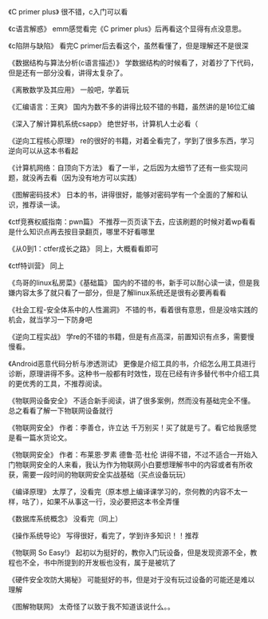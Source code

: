 《C primer plus》  很不错，c入门可以看

《c语言解惑》   emm感觉看完《C primer plus》后再看这个显得有点没意思。

《c陷阱与缺陷》 看完C primer后去看这个，虽然看懂了，但是理解还不是很深

《数据结构与算法分析(c语言描述）》 学数据结构的时候看了，对着抄了下代码，但是还有一部分没看，讲得太复杂了。

《离散数学及其应用》              一般吧，学着玩

《汇编语言：王爽》             国内为数不多的讲得比较不错的书籍，虽然讲的是16位汇编

《深入了解计算机系统csapp》        绝世好书，计算机人士必看（

《逆向工程核心原理》                re的很好的书籍，对着全看完了，学到了很多东西，学习逆向可以从这本书看起

《计算机网络：自顶向下方法》        看了一半，之后因为太细节了还有一些实现问题，就没再去看（因为没有地方可以实践）

《图解密码技术》              日本的书，讲得很好，能够对密码学有一个全面的了解和认识，推荐读一读。

《ctf竞赛权威指南：pwn篇》    不推荐一页页读下去，应该刷题的时候对着wp看看是什么知识点再去按目录翻页，哪里不好看哪里

《从0到1：ctfer成长之路》 同上，大概看看即可

《ctf特训营》    同上

《鸟哥的linux私房菜》《基础篇》    国内的不错的书，新手可以耐心读一读，但是我嫌内容太多了就只看了一部分，但是了解linux系统还是很有必要再看看

《社会工程-安全体系中的人性漏洞》 不错的书，看着很有意思，但是没啥实践的机会，就当学习一下防身吧

《逆向工程实战》 学re的不错的书籍，但是有点高深，前置知识有点多，需要慢慢看。

《Android恶意代码分析与渗透测试》 更像是介绍工具的书，介绍怎么用工具进行诊断，原理讲得不多。这种书一般都有时效性，现在已经有许多替代书中介绍工具的更优秀的工具，不推荐阅读。

《物联网设备安全》       不适合新手阅读，讲了很多案例，然而没有基础完全不懂。总之看看了解一下物联网设备就行

《物联网安全》 作者：李善仓，许立达   千万别买！买了就是亏了。看它给我感觉是看一篇水货论文。

《物联网安全》 作者：布莱恩·罗素 德鲁·范·杜伦  讲得不错，不过不适合一开始入门物联网安全的人来看，我认为作为物联网小白要想理解书中的内容或者有所收获，需要一段时间的物联网安全实战基础（买点设备玩玩）

《编译原理》  太厚了，没看完（原本想上编译课学习的，奈何教的内容不太一样，咕了），如果不从事这一行，没必要把这本书全弄懂

《数据库系统概念》 没看完（同上）

《操作系统导论》 写得很好，看完了，学到许多知识！！推荐

《物联网 So Easy!》 起初以为挺好的，教你入门玩设备，但是发现资源不全，教程也不全，书中所提到的开发板也没有，属于是被坑了

《硬件安全攻防大揭秘》 可能挺好的书，但是对于没有玩过设备的可能还是难以理解

《图解物联网》 太奇怪了以致于我不知道该说什么。。

